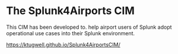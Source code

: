 # The Splunk4Airports CIM

This CIM has been developed to. 
help airport users of Splunk adopt operational use cases into their Splunk environment.

https://ktugwell.github.io/Splunk4AirportsCIM/
